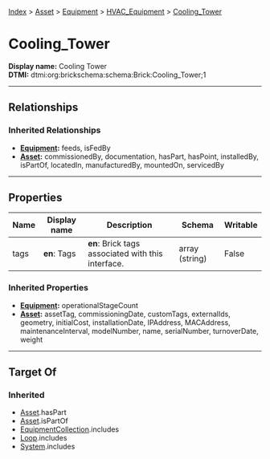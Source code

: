 [Index](../../../Index.md) > [Asset](../../Asset.md) > [Equipment](../Equipment.md) > [HVAC_Equipment](HVAC_Equipment.md) > [Cooling_Tower](#)
# Cooling_Tower

**Display name:** Cooling Tower<br />
**DTMI:** dtmi:org:brickschema:schema:Brick:Cooling_Tower;1

---

## Relationships

### Inherited Relationships
* **[Equipment](../Equipment.md):** feeds, isFedBy
* **[Asset](../../Asset.md):** commissionedBy, documentation, hasPart, hasPoint, installedBy, isPartOf, locatedIn, manufacturedBy, mountedOn, servicedBy

---

## Properties

|Name|Display name|Description|Schema|Writable|
|-|-|-|-|-|
|tags|**en**: Tags|**en**: Brick tags associated with this interface.|array (string)|False|
### Inherited Properties
* **[Equipment](../Equipment.md):** operationalStageCount
* **[Asset](../../Asset.md):** assetTag, commissioningDate, customTags, externalIds, geometry, initialCost, installationDate, IPAddress, MACAddress, maintenanceInterval, modelNumber, name, serialNumber, turnoverDate, weight

---

## Target Of
### Inherited
* [Asset](../../Asset.md).hasPart
* [Asset](../../Asset.md).isPartOf
* [EquipmentCollection](../../../Collection/EquipmentCollection.md).includes
* [Loop](../../../Collection/Loop/Loop.md).includes
* [System](../../../Collection/System/System.md).includes
